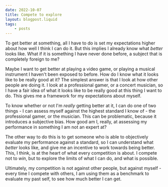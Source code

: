 ```yaml
---
date: 2022-10-07
title: Compete to explore
layout: blogpost.liquid
tags: 
    - posts
---
```


To get better at something, all I have to do is set my expectations higher about how well I think I can do it. But this implies I already know what *better* looks like. What if it is something I have never done before, a subject that is completely foreign to me?

Maybe I want to get better at playing a video game, or playing a musical instrument I haven't been exposed to before. How do I know what it looks like to be really good at it? The simplest answer is that I look at how other people are doing it. I look at a professional gamer, or a concert musician, so I have a fair idea of what it looks like to be really good at this thing I want to do. This gives me a framework for my expectations about myself.

To know whether or not I'm *really* getting better at it, I can do one of two things - I can assess myself against the highest standard I know of - the professional gamer, or the musician. This can be problematic, because it introduces a subjective bias. How good am I, really, at assessing my performance in something I am not an expert at?

The other way to do this is to get someone who is able to objectively evaluate my performance against a standard, so I can understand what *better* looks like, and  give me an incentive to work towards being better. This, I think, is at the heart of what every competition is about. I compete not to *win*, but to explore the limits of what I can do, and what is possible.

Ultimately, my competition is not against other people, but against myself - every time I compete with others, I am using them as a benchmark to evaluate my past self, to see how much better I can get.